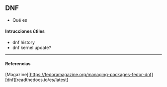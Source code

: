 ## DNF 

- Qué es

#### Intrucciones útiles

- dnf history
- dnf kernel update?

---

#### Referencias
[Magazine][https://fedoramagazine.org/managing-packages-fedor-dnf]
[dnf][readthedocs.io/es/latest]


